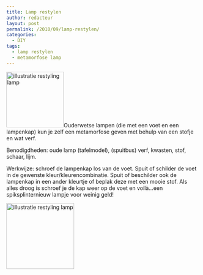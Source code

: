 ```yaml
---
title: Lamp restylen
author: redacteur
layout: post
permalink: /2010/09/lamp-restylen/
categories:
  - DIY
tags:
  - lamp restylen
  - metamorfose lamp
---
```

<img class="alignleft size-thumbnail wp-image-716" title="lamp: van oud naar nieuw" src="/wordpress/wp-content/uploads/2010/09/idee3-150x145.gif" alt="illustratie restyling lamp" width="150" height="145" />Ouderwetse lampen (die met een voet en een lampenkap) kun je zelf een metamorfose geven met behulp van een stofje en wat verf.<!--more-->

Benodigdheden: oude lamp (tafelmodel), (spuitbus) verf, kwasten, stof, schaar, lijm.

Werkwijze: schroef de lampenkap los van de voet. Spuit of schilder de voet in de gewenste kleur/kleurencombinatie. Spuit of beschilder ook de lampenkap in een ander kleurtje of beplak deze met een mooie stof. Als alles droog is schroef je de kap weer op de voet en voilà&#8230;een spiksplinternieuw lampje voor weinig geld!

<img class="aligncenter size-full wp-image-716" title="lamp: van oud naar nieuw" src="/wordpress/wp-content/uploads/2010/09/idee3.gif" alt="illustratie restyling lamp" width="177" height="172" />

